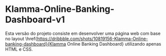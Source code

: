 # Klamma-Online-Banking-Dashboard-v1

Esta versão do projeto consiste em desenvolver uma página web com base no layout \href{https://dribbble.com/shots/10819156-Klamma-Online-banking-dashboard}{Klamma Online Banking Dashboard} utilizando apenas HTML e CSS.
